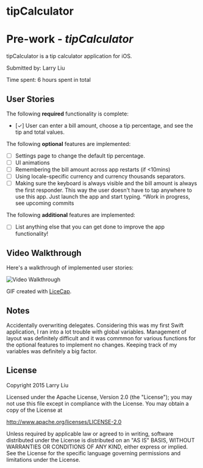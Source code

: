 # tipCalculator
# Pre-work - *tipCalculator*

tipCalculator is a tip calculator application for iOS.

Submitted by: Larry Liu

Time spent: 6 hours spent in total

## User Stories

The following **required** functionality is complete:
* [✓] User can enter a bill amount, choose a tip percentage, and see the tip and total values.

The following **optional** features are implemented:
* [ ] Settings page to change the default tip percentage.
* [ ] UI animations
* [ ] Remembering the bill amount across app restarts (if <10mins)
* [ ] Using locale-specific currency and currency thousands separators.
* [ ] Making sure the keyboard is always visible and the bill amount is always the first responder. This way the user doesn't have to tap anywhere to use this app. Just launch the app and start typing.
^Work in progress, see upcoming commits

The following **additional** features are implemented:

- [ ] List anything else that you can get done to improve the app functionality!

## Video Walkthrough 

Here's a walkthrough of implemented user stories:

<img src='http://imgur.com/gallery/YOJ3vdN/new' title='Video Walkthrough' width='' alt='Video Walkthrough' />

GIF created with [LiceCap](http://www.cockos.com/licecap/).

## Notes

Accidentally overwriting delegates. Considering this was my first Swift application, I ran into a lot trouble with global variables. Management of layout was definitely difficult and it was commmon for various functions for the optional features to implement no changes. Keeping track of my variables was definitely a big factor.

## License

Copyright 2015 Larry Liu

Licensed under the Apache License, Version 2.0 (the "License");
you may not use this file except in compliance with the License.
You may obtain a copy of the License at

http://www.apache.org/licenses/LICENSE-2.0

Unless required by applicable law or agreed to in writing, software
distributed under the License is distributed on an "AS IS" BASIS,
WITHOUT WARRANTIES OR CONDITIONS OF ANY KIND, either express or implied.
See the License for the specific language governing permissions and
limitations under the License.